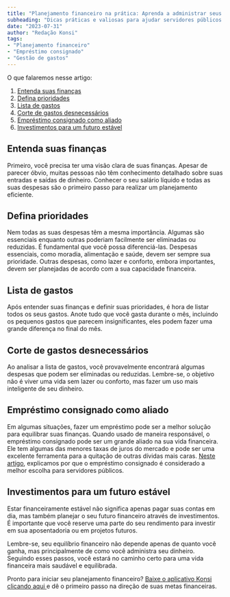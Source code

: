 ```yaml
---
title: "Planejamento financeiro na prática: Aprenda a administrar seus gastos mensais"
subheading: "Dicas práticas e valiosas para ajudar servidores públicos a gerenciar melhor suas finanças."
date: "2023-07-31"
author: "Redação Konsi"
tags:
- "Planejamento financeiro"
- "Empréstimo consignado"
- "Gestão de gastos"
---
```


O que falaremos nesse artigo:
1. [Entenda suas finanças](#section1)
2. [Defina prioridades](#section2)
3. [Lista de gastos](#section3)
4. [Corte de gastos desnecessários](#section4)
5. [Empréstimo consignado como aliado](#section5)
6. [Investimentos para um futuro estável](#section6)

## Entenda suas finanças <a name='section1'></a> 
Primeiro, você precisa ter uma visão clara de suas finanças. Apesar de parecer óbvio, muitas pessoas não têm conhecimento detalhado sobre suas entradas e saídas de dinheiro. Conhecer o seu salário líquido e todas as suas despesas são o primeiro passo para realizar um planejamento eficiente.

## Defina prioridades <a name='section2'></a> 
Nem todas as suas despesas têm a mesma importância. Algumas são essenciais enquanto outras poderiam facilmente ser eliminadas ou reduzidas. É fundamental que você possa diferenciá-las. Despesas essenciais, como moradia, alimentação e saúde, devem ser sempre sua prioridade. Outras despesas, como lazer e conforto, embora importantes, devem ser planejadas de acordo com a sua capacidade financeira.

## Lista de gastos <a name='section3'></a> 
Após entender suas finanças e definir suas prioridades, é hora de listar todos os seus gastos. Anote tudo que você gasta durante o mês, incluindo os pequenos gastos que parecem insignificantes, eles podem fazer uma grande diferença no final do mês.

## Corte de gastos desnecessários <a name='section4'></a> 
Ao analisar a lista de gastos, você provavelmente encontrará algumas despesas que podem ser eliminadas ou reduzidas. Lembre-se, o objetivo não é viver uma vida sem lazer ou conforto, mas fazer um uso mais inteligente de seu dinheiro.

## Empréstimo consignado como aliado <a name='section5'></a> 
Em algumas situações, fazer um empréstimo pode ser a melhor solução para equilibrar suas finanças. Quando usado de maneira responsável, o empréstimo consignado pode ser um grande aliado na sua vida financeira. Ele tem algumas das menores taxas de juros do mercado e pode ser uma excelente ferramenta para a quitação de outras dívidas mais caras. [Neste artigo](https://www.konsi.com.br/post/por-que-o-crdito-consignado-a-melhor-escolha-para-servidores-pblicos), explicamos por que o empréstimo consignado é considerado a melhor escolha para servidores públicos.

## Investimentos para um futuro estável <a name='section6'></a>
Estar financeiramente estável não significa apenas pagar suas contas em dia, mas também planejar o seu futuro financeiro através de investimentos. É importante que você reserve uma parte do seu rendimento para investir em sua aposentadoria ou em projetos futuros.

Lembre-se, seu equilíbrio financeiro não depende apenas de quanto você ganha, mas principalmente de como você administra seu dinheiro. Seguindo esses passos, você estará no caminho certo para uma vida financeira mais saudável e equilibrada. 

Pronto para iniciar seu planejamento financeiro? [Baixe o aplicativo Konsi clicando aqui ](https://downloadkonsiapp) e dê o primeiro passo na direção de suas metas financeiras.